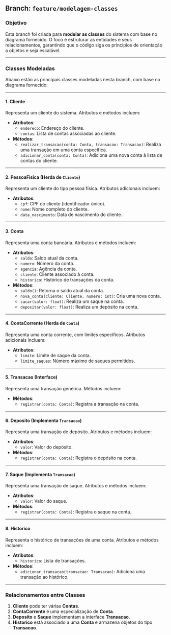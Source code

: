 ## Branch: `feature/modelagem-classes`

### Objetivo
Esta branch foi criada para **modelar as classes** do sistema com base no diagrama fornecido. O foco é estruturar as entidades e seus relacionamentos, garantindo que o código siga os princípios de orientação a objetos e seja escalável.

---

### Classes Modeladas

Abaixo estão as principais classes modeladas nesta branch, com base no diagrama fornecido:

---

#### 1. **Cliente**
Representa um cliente do sistema. Atributos e métodos incluem:
- **Atributos**:
  - `endereco`: Endereço do cliente.
  - `contas`: Lista de contas associadas ao cliente.
- **Métodos**:
  - `realizar_transacao(conta: Conta, transacao: Transacao)`: Realiza uma transação em uma conta específica.
  - `adicionar_conta(conta: Conta)`: Adiciona uma nova conta à lista de contas do cliente.

---

#### 2. **PessoaFisica** (Herda de `Cliente`)
Representa um cliente do tipo pessoa física. Atributos adicionais incluem:
- **Atributos**:
  - `cpf`: CPF do cliente (identificador único).
  - `nome`: Nome completo do cliente.
  - `data_nascimento`: Data de nascimento do cliente.

---

#### 3. **Conta**
Representa uma conta bancária. Atributos e métodos incluem:
- **Atributos**:
  - `saldo`: Saldo atual da conta.
  - `numero`: Número da conta.
  - `agencia`: Agência da conta.
  - `cliente`: Cliente associado à conta.
  - `historico`: Histórico de transações da conta.
- **Métodos**:
  - `saldo()`: Retorna o saldo atual da conta.
  - `nova_conta(cliente: Cliente, numero: int)`: Cria uma nova conta.
  - `sacar(valor: float)`: Realiza um saque na conta.
  - `depositar(valor: float)`: Realiza um depósito na conta.

---

#### 4. **ContaCorrente** (Herda de `Conta`)
Representa uma conta corrente, com limites específicos. Atributos adicionais incluem:
- **Atributos**:
  - `limite`: Limite de saque da conta.
  - `limite_saques`: Número máximo de saques permitidos.

---

#### 5. **Transacao** (Interface)
Representa uma transação genérica. Métodos incluem:
- **Métodos**:
  - `registrar(conta: Conta)`: Registra a transação na conta.

---

#### 6. **Deposito** (Implementa `Transacao`)
Representa uma transação de depósito. Atributos e métodos incluem:
- **Atributos**:
  - `valor`: Valor do depósito.
- **Métodos**:
  - `registrar(conta: Conta)`: Registra o depósito na conta.

---

#### 7. **Saque** (Implementa `Transacao`)
Representa uma transação de saque. Atributos e métodos incluem:
- **Atributos**:
  - `valor`: Valor do saque.
- **Métodos**:
  - `registrar(conta: Conta)`: Registra o saque na conta.

---

#### 8. **Historico**
Representa o histórico de transações de uma conta. Atributos e métodos incluem:
- **Atributos**:
  - `historico`: Lista de transações.
- **Métodos**:
  - `adicionar_transacao(transacao: Transacao)`: Adiciona uma transação ao histórico.

---

### Relacionamentos entre Classes

1. **Cliente** pode ter várias **Contas**.
2. **ContaCorrente** é uma especialização de **Conta**.
3. **Deposito** e **Saque** implementam a interface **Transacao**.
4. **Historico** está associado a uma **Conta** e armazena objetos do tipo **Transacao**.